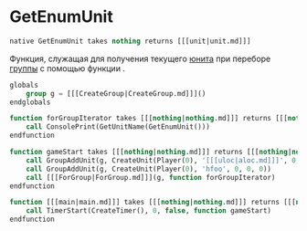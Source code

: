 # GetEnumUnit

```sql
native GetEnumUnit takes nothing returns [[[unit|unit.md]]]
```

Функция, служащая для получения текущего [юнита](unit.md) при переборе [группы](group.md) с помощью
функции [](ForGroup.md).

```sql
globals
    group g = [[[CreateGroup|CreateGroup.md]]]()
endglobals

function forGroupIterator takes [[[nothing|nothing.md]]] returns [[[nothing|nothing.md]]]
    call ConsolePrint(GetUnitName(GetEnumUnit()))
endfunction

function gameStart takes [[[nothing|nothing.md]]] returns [[[nothing|nothing.md]]] 
    call GroupAddUnit(g, CreateUnit(Player(0), '[[[uloc|aloc.md]]]', 0, 0, 0))
    call GroupAddUnit(g, CreateUnit(Player(0), 'hfoo', 0, 0, 0))
    call [[[ForGroup|ForGroup.md]]](g, function forGroupIterator)
endfunction

function [[[main|main.md]]] takes [[[nothing|nothing.md]]] returns [[[nothing|nothing.md]]]
    call TimerStart(CreateTimer(), 0, false, function gameStart)
endfunction
```